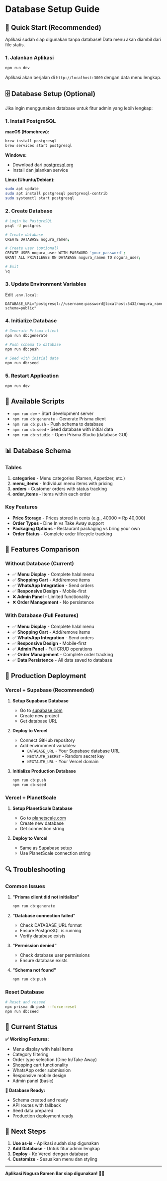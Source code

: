 # Database Setup Guide

## 🚀 Quick Start (Recommended)

Aplikasi sudah siap digunakan tanpa database! Data menu akan diambil dari file statis.

### 1. Jalankan Aplikasi
```bash
npm run dev
```

Aplikasi akan berjalan di `http://localhost:3000` dengan data menu lengkap.

## 🗄️ Database Setup (Optional)

Jika ingin menggunakan database untuk fitur admin yang lebih lengkap:

### 1. Install PostgreSQL

**macOS (Homebrew):**
```bash
brew install postgresql
brew services start postgresql
```

**Windows:**
- Download dari [postgresql.org](https://www.postgresql.org/download/windows/)
- Install dan jalankan service

**Linux (Ubuntu/Debian):**
```bash
sudo apt update
sudo apt install postgresql postgresql-contrib
sudo systemctl start postgresql
```

### 2. Create Database

```bash
# Login ke PostgreSQL
psql -U postgres

# Create database
CREATE DATABASE nogura_ramen;

# Create user (optional)
CREATE USER nogura_user WITH PASSWORD 'your_password';
GRANT ALL PRIVILEGES ON DATABASE nogura_ramen TO nogura_user;

# Exit
\q
```

### 3. Update Environment Variables

Edit `.env.local`:
```env
DATABASE_URL="postgresql://username:password@localhost:5432/nogura_ramen?schema=public"
```

### 4. Initialize Database

```bash
# Generate Prisma client
npm run db:generate

# Push schema to database
npm run db:push

# Seed with initial data
npm run db:seed
```

### 5. Restart Application

```bash
npm run dev
```

## 🔧 Available Scripts

- `npm run dev` - Start development server
- `npm run db:generate` - Generate Prisma client
- `npm run db:push` - Push schema to database
- `npm run db:seed` - Seed database with initial data
- `npm run db:studio` - Open Prisma Studio (database GUI)

## 📊 Database Schema

### Tables

1. **categories** - Menu categories (Ramen, Appetizer, etc.)
2. **menu_items** - Individual menu items with pricing
3. **orders** - Customer orders with status tracking
4. **order_items** - Items within each order

### Key Features

- **Price Storage** - Prices stored in cents (e.g., 40000 = Rp 40,000)
- **Order Types** - Dine In vs Take Away support
- **Packaging Options** - Restaurant packaging vs bring your own
- **Order Status** - Complete order lifecycle tracking

## 🎯 Features Comparison

### Without Database (Current)
- ✅ **Menu Display** - Complete halal menu
- ✅ **Shopping Cart** - Add/remove items
- ✅ **WhatsApp Integration** - Send orders
- ✅ **Responsive Design** - Mobile-first
- ❌ **Admin Panel** - Limited functionality
- ❌ **Order Management** - No persistence

### With Database (Full Features)
- ✅ **Menu Display** - Complete halal menu
- ✅ **Shopping Cart** - Add/remove items
- ✅ **WhatsApp Integration** - Send orders
- ✅ **Responsive Design** - Mobile-first
- ✅ **Admin Panel** - Full CRUD operations
- ✅ **Order Management** - Complete order tracking
- ✅ **Data Persistence** - All data saved to database

## 🚀 Production Deployment

### Vercel + Supabase (Recommended)

1. **Setup Supabase Database**
   - Go to [supabase.com](https://supabase.com)
   - Create new project
   - Get database URL

2. **Deploy to Vercel**
   - Connect GitHub repository
   - Add environment variables:
     - `DATABASE_URL` - Your Supabase database URL
     - `NEXTAUTH_SECRET` - Random secret key
     - `NEXTAUTH_URL` - Your Vercel domain

3. **Initialize Production Database**
   ```bash
   npm run db:push
   npm run db:seed
   ```

### Vercel + PlanetScale

1. **Setup PlanetScale Database**
   - Go to [planetscale.com](https://planetscale.com)
   - Create new database
   - Get connection string

2. **Deploy to Vercel**
   - Same as Supabase setup
   - Use PlanetScale connection string

## 🔍 Troubleshooting

### Common Issues

1. **"Prisma client did not initialize"**
   ```bash
   npm run db:generate
   ```

2. **"Database connection failed"**
   - Check DATABASE_URL format
   - Ensure PostgreSQL is running
   - Verify database exists

3. **"Permission denied"**
   - Check database user permissions
   - Ensure database exists

4. **"Schema not found"**
   ```bash
   npm run db:push
   ```

### Reset Database

```bash
# Reset and reseed
npx prisma db push --force-reset
npm run db:seed
```

## 📱 Current Status

**✅ Working Features:**
- Menu display with halal items
- Category filtering
- Order type selection (Dine In/Take Away)
- Shopping cart functionality
- WhatsApp order submission
- Responsive mobile design
- Admin panel (basic)

**🔄 Database Ready:**
- Schema created and ready
- API routes with fallback
- Seed data prepared
- Production deployment ready

## 🎉 Next Steps

1. **Use as-is** - Aplikasi sudah siap digunakan
2. **Add Database** - Untuk fitur admin lengkap
3. **Deploy** - Ke Vercel dengan database
4. **Customize** - Sesuaikan menu dan styling

---

**Aplikasi Nogura Ramen Bar siap digunakan!** 🍜✨